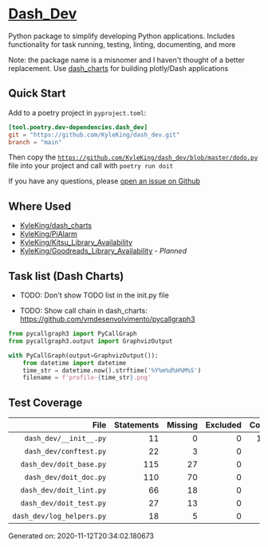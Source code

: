 # [Dash_Dev](https://github.com/KyleKing/dash_dev)

Python package to simplify developing Python applications. Includes functionality for task running, testing, linting, documenting, and more

Note: the package name is a misnomer and I haven't thought of a better replacement. Use [dash_charts](https://github.com/KyleKing/dash_charts) for building plotly/Dash applications

## Quick Start

Add to a poetry project in `pyproject.toml`:

```toml
[tool.poetry.dev-dependencies.dash_dev]
git = "https://github.com/KyleKing/dash_dev.git"
branch = "main"
```

Then copy the [`https://github.com/KyleKing/dash_dev/blob/master/dodo.py`](https://github.com/KyleKing/dash_dev/blob/master/dodo.py) file into your project and call with `poetry run doit`

If you have any questions, please [open an issue on Github](https://github.com/KyleKing/dash_dev/issues/new)

## Where Used

- [KyleKing/dash_charts](https://github.com/KyleKing/dash_charts)
- [KyleKing/PiAlarm](https://github.com/KyleKing/PiAlarm)
- [KyleKing/Kitsu_Library_Availability](https://github.com/KyleKing/Kitsu_Library_Availability)
- [KyleKing/Goodreads_Library_Availability](https://github.com/KyleKing/Goodreads_Library_Availability) - *Planned*

## Task list (Dash Charts)

- TODO: Don't show TODO list in the init.py file

- TODO: Show call chain in dash_charts: https://github.com/vmdesenvolvimento/pycallgraph3

```py
from pycallgraph3 import PyCallGraph
from pycallgraph3.output import GraphvizOutput

with PyCallGraph(output=GraphvizOutput()):
    from datetime import datetime
    time_str = datetime.now().strftime('%Y%m%d%H%M%S')
    filename = f'profile-{time_str}.png'
```

## Test Coverage

<!-- COVERAGE -->

| File | Statements | Missing | Excluded | Coverage |
| --: | --: | --: | --: | --: |
| `dash_dev/__init__.py` | 11 | 0 | 0 | 100.0% |
| `dash_dev/conftest.py` | 22 | 3 | 0 | 86.4% |
| `dash_dev/doit_base.py` | 115 | 27 | 0 | 76.5% |
| `dash_dev/doit_doc.py` | 110 | 70 | 0 | 36.4% |
| `dash_dev/doit_lint.py` | 66 | 18 | 0 | 72.7% |
| `dash_dev/doit_test.py` | 27 | 13 | 0 | 51.9% |
| `dash_dev/log_helpers.py` | 18 | 5 | 0 | 72.2% |

Generated on: 2020-11-12T20:34:02.180673

<!-- /COVERAGE -->
